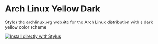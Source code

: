 # Arch Linux Yellow Dark

Styles the archlinux.org website for the Arch Linux distribution with a dark yellow color scheme.

[![Install directly with Stylus](https://img.shields.io/badge/Install%20directly%20with-Stylus-00adad.svg)](https://raw.githubusercontent.com/davidlemlerm/ArchLinux-Yellow-Dark/master/ArchLinux-Yellow-Dark.user.css)